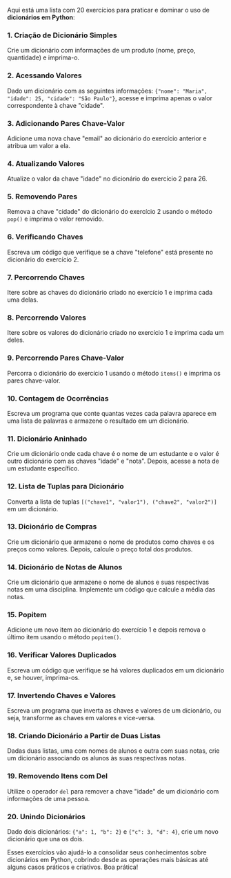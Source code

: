 Aqui está uma lista com 20 exercícios para praticar e dominar o uso de **dicionários em Python**:

### 1. **Criação de Dicionário Simples**

Crie um dicionário com informações de um produto (nome, preço, quantidade) e imprima-o.

### 2. **Acessando Valores**

Dado um dicionário com as seguintes informações: `{"nome": "Maria", "idade": 25, "cidade": "São Paulo"}`, acesse e
imprima apenas o valor correspondente à chave "cidade".

### 3. **Adicionando Pares Chave-Valor**

Adicione uma nova chave "email" ao dicionário do exercício anterior e atribua um valor a ela.

### 4. **Atualizando Valores**

Atualize o valor da chave "idade" no dicionário do exercício 2 para 26.

### 5. **Removendo Pares**

Remova a chave "cidade" do dicionário do exercício 2 usando o método `pop()` e imprima o valor removido.

### 6. **Verificando Chaves**

Escreva um código que verifique se a chave "telefone" está presente no dicionário do exercício 2.

### 7. **Percorrendo Chaves**

Itere sobre as chaves do dicionário criado no exercício 1 e imprima cada uma delas.

### 8. **Percorrendo Valores**

Itere sobre os valores do dicionário criado no exercício 1 e imprima cada um deles.

### 9. **Percorrendo Pares Chave-Valor**

Percorra o dicionário do exercício 1 usando o método `items()` e imprima os pares chave-valor.

### 10. **Contagem de Ocorrências**

Escreva um programa que conte quantas vezes cada palavra aparece em uma lista de palavras e armazene o resultado em um
dicionário.

### 11. **Dicionário Aninhado**

Crie um dicionário onde cada chave é o nome de um estudante e o valor é outro dicionário com as chaves "idade" e "nota".
Depois, acesse a nota de um estudante específico.

### 12. **Lista de Tuplas para Dicionário**

Converta a lista de tuplas `[("chave1", "valor1"), ("chave2", "valor2")]` em um dicionário.

### 13. **Dicionário de Compras**

Crie um dicionário que armazene o nome de produtos como chaves e os preços como valores. Depois, calcule o preço total
dos produtos.

### 14. **Dicionário de Notas de Alunos**

Crie um dicionário que armazene o nome de alunos e suas respectivas notas em uma disciplina. Implemente um código que
calcule a média das notas.

### 15. **Popitem**

Adicione um novo item ao dicionário do exercício 1 e depois remova o último item usando o método `popitem()`.

### 16. **Verificar Valores Duplicados**

Escreva um código que verifique se há valores duplicados em um dicionário e, se houver, imprima-os.

### 17. **Invertendo Chaves e Valores**

Escreva um programa que inverta as chaves e valores de um dicionário, ou seja, transforme as chaves em valores e
vice-versa.

### 18. **Criando Dicionário a Partir de Duas Listas**

Dadas duas listas, uma com nomes de alunos e outra com suas notas, crie um dicionário associando os alunos às suas
respectivas notas.

### 19. **Removendo Itens com Del**

Utilize o operador `del` para remover a chave "idade" de um dicionário com informações de uma pessoa.

### 20. **Unindo Dicionários**

Dado dois dicionários: `{"a": 1, "b": 2}` e `{"c": 3, "d": 4}`, crie um novo dicionário que una os dois.

Esses exercícios vão ajudá-lo a consolidar seus conhecimentos sobre dicionários em Python, cobrindo desde as operações
mais básicas até alguns casos práticos e criativos. Boa prática!